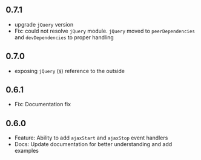 ## 0.7.1
* upgrade `jQuery` version
* Fix: could not resolve `jQuery` module. `jQuery` moved to `peerDependencies` and `devDependencies` to proper handling

## 0.7.0
* exposing `jQuery` (`$`) reference to the outside

## 0.6.1

* Fix: Documentation fix

## 0.6.0

* Feature: Ability to add `ajaxStart` and `ajaxStop` event handlers
* Docs: Update documentation for better understanding and add examples
